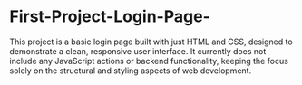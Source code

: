 # First-Project-Login-Page-
This project is a basic login page built with just HTML and CSS, designed to demonstrate a clean, responsive user interface. It currently does not include any JavaScript actions or backend functionality, keeping the focus solely on the structural and styling aspects of web development.
